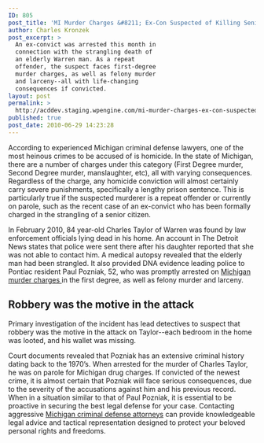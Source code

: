 ```yaml
---
ID: 805
post_title: 'MI Murder Charges &#8211; Ex-Con Suspected of Killing Senior Citizen Arrested by Police'
author: Charles Kronzek
post_excerpt: >
  An ex-convict was arrested this month in
  connection with the strangling death of
  an elderly Warren man. As a repeat
  offender, the suspect faces first-degree
  murder charges, as well as felony murder
  and larceny--all with life-changing
  consequences if convicted.
layout: post
permalink: >
  http://acddev.staging.wpengine.com/mi-murder-charges-ex-con-suspected-of-killing-senior-citizen-arrested-by-police.html
published: true
post_date: 2010-06-29 14:23:28
---
```

According to experienced Michigan criminal defense lawyers, one of the most heinous crimes to be accused of is homicide. In the state of Michigan, there are a number of charges under this category (First Degree murder, Second Degree murder, manslaughter, etc), all with varying consequences. Regardless of the charge, any homicide conviction will almost certainly carry severe punishments, specifically a lengthy prison sentence. This is particularly true if the suspected murderer is a repeat offender or currently on parole, such as the recent case of an ex-convict who has been formally charged in the strangling of a senior citizen.

In February 2010, 84 year-old Charles Taylor of Warren was found by law enforcement officials lying dead in his home. An account in The Detroit News states that police were sent there after his daughter reported that she was not able to contact him. A medical autopsy revealed that the elderly man had been strangled. It also provided DNA evidence leading police to Pontiac resident Paul Pozniak, 52, who was promptly arrested on <a href="http://acddev.staging.wpengine.com/homicide.html" target="_blank">Michigan murder charges </a>in the first degree, as well as felony murder and larceny.


<h2>Robbery was the motive in the attack</h2>

Primary investigation of the incident has lead detectives to suspect that robbery was the motive in the attack on Taylor--each bedroom in the home was looted, and his wallet was missing.

Court documents revealed that Pozniak has an extensive criminal history dating back to the 1970’s. When arrested for the murder of Charles Taylor, he was on parole for Michigan drug charges. If convicted of the newest crime, it is almost certain that Pozniak will face serious consequences, due to the severity of the accusations against him and his previous record. When in a situation similar to that of Paul Pozniak, it is essential to be proactive in securing the best legal defense for your case. Contacting aggressive <a href="http://acddev.staging.wpengine.com" target="_blank">Michigan criminal defense attorneys</a> can provide knowledgeable legal advice and tactical representation designed to protect your beloved personal rights and freedoms.
